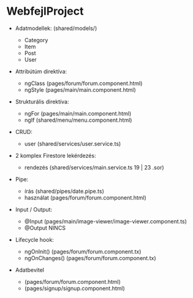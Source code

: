# WebfejlProject

- Adatmodellek: (shared/models/)
  - Category
  - Item
  - Post
  - User

- Attribútúm direktíva:
  - ngClass (pages/forum/forum.component.html)
  - ngStyle (pages/main/main.component.html)

- Strukturális direktíva:
  - ngFor (pages/main/main.component.html)
  - ngIf (shared/menu/menu.component.html)

- CRUD:
  - user (shared/services/user.service.ts)

- 2 komplex Firestore lekérdezés:
  - rendezés (shared/services/main.service.ts 19 | 23 .sor)

- Pipe:
  - írás (shared/pipes/date.pipe.ts)
  - használat (pages/forum/forum.component.html)

- Input / Output:
  - @Input (pages/main/image-viewer/image-viewer.component.ts)
  - @Output NINCS

- Lifecycle hook:
  - ngOnInit() (pages/forum/forum.component.tx)
  - ngOnChanges() (pages/forum/forum.component.tx)

- Adatbevitel
  - (pages/forum/forum.component.html)
  - (pages/signup/signup.component.html)
